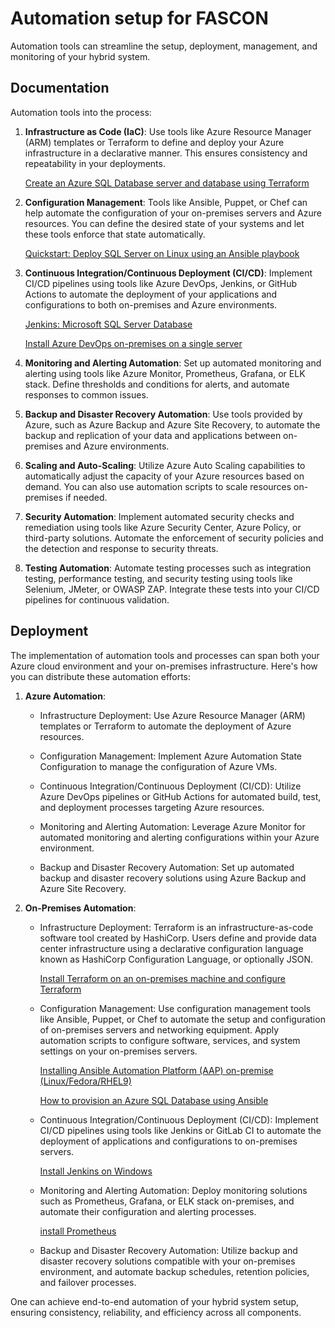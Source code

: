 
# Automation setup for FASCON 

Automation tools can streamline the setup, deployment, management, and monitoring of your hybrid system.

## Documentation

Automation tools into the process:

1. **Infrastructure as Code (IaC)**: Use tools like Azure Resource Manager (ARM) templates or Terraform to define and deploy your Azure infrastructure in a declarative manner. This ensures consistency and repeatability in your deployments.

   [Create an Azure SQL Database server and database using Terraform](https://learn.microsoft.com/en-us/azure/azure-sql/database/single-database-create-terraform-quickstart?view=azuresql&tabs=azure-cli)

2. **Configuration Management**: Tools like Ansible, Puppet, or Chef can help automate the configuration of your on-premises servers and Azure resources. You can define the desired state of your systems and let these tools enforce that state automatically.

   [Quickstart: Deploy SQL Server on Linux using an Ansible playbook](https://learn.microsoft.com/en-us/sql/linux/sql-server-linux-deploy-ansible?view=sql-server-ver16)

3. **Continuous Integration/Continuous Deployment (CI/CD)**: Implement CI/CD pipelines using tools like Azure DevOps, Jenkins, or GitHub Actions to automate the deployment of your applications and configurations to both on-premises and Azure environments.


   [Jenkins: Microsoft SQL Server Database](https://plugins.jenkins.io/database-sqlserver/)

   [Install Azure DevOps on-premises on a single server](https://learn.microsoft.com/en-us/azure/devops/server/install/single-server?view=azure-devops-2022)

4. **Monitoring and Alerting Automation**: Set up automated monitoring and alerting using tools like Azure Monitor, Prometheus, Grafana, or ELK stack. Define thresholds and conditions for alerts, and automate responses to common issues.

5. **Backup and Disaster Recovery Automation**: Use tools provided by Azure, such as Azure Backup and Azure Site Recovery, to automate the backup and replication of your data and applications between on-premises and Azure environments.

6. **Scaling and Auto-Scaling**: Utilize Azure Auto Scaling capabilities to automatically adjust the capacity of your Azure resources based on demand. You can also use automation scripts to scale resources on-premises if needed.

7. **Security Automation**: Implement automated security checks and remediation using tools like Azure Security Center, Azure Policy, or third-party solutions. Automate the enforcement of security policies and the detection and response to security threats.

8. **Testing Automation**: Automate testing processes such as integration testing, performance testing, and security testing using tools like Selenium, JMeter, or OWASP ZAP. Integrate these tests into your CI/CD pipelines for continuous validation.


## Deployment


The implementation of automation tools and processes can span both your Azure cloud environment and your on-premises infrastructure. Here's how you can distribute these automation efforts:

1. **Azure Automation**: 
   
   - Infrastructure Deployment: Use Azure Resource Manager (ARM) templates or Terraform to automate the deployment of Azure resources.
   
   - Configuration Management: Implement Azure Automation State Configuration to manage the configuration of Azure VMs.
   
   - Continuous Integration/Continuous Deployment (CI/CD): Utilize Azure DevOps pipelines or GitHub Actions for automated build, test, and deployment processes targeting Azure resources.
   
   - Monitoring and Alerting Automation: Leverage Azure Monitor for automated monitoring and alerting configurations within your Azure environment.
   - Backup and Disaster Recovery Automation: Set up automated backup and disaster recovery solutions using Azure Backup and Azure Site Recovery.

2. **On-Premises Automation**:
   - Infrastructure Deployment: Terraform is an infrastructure-as-code software tool created by HashiCorp. Users define and provide data center infrastructure using a declarative configuration language known as HashiCorp Configuration Language, or optionally JSON. 

      [Install Terraform on an on-premises machine and configure Terraform](https://www.alibabacloud.com/help/en/cloud-firewall/developer-reference/install-terraform-on-an-on-premises-machine-and-configure-terraform)
    
   - Configuration Management: Use configuration management tools like Ansible, Puppet, or Chef to automate the setup and configuration of on-premises servers and networking equipment. Apply automation scripts to configure software, services, and system settings on your on-premises servers.

      [Installing Ansible Automation Platform (AAP) on-premise (Linux/Fedora/RHEL9)](https://medium.com/@julialiu08/installing-ansible-automation-platform-on-premise-linux-fedora-rhel9-770c03abe0ed)

      [How to provision an Azure SQL Database using Ansible](https://www.sqlshack.com/how-to-provision-azure-sql-database-using-ansible/)
   
   - Continuous Integration/Continuous Deployment (CI/CD): Implement CI/CD pipelines using tools like Jenkins or GitLab CI to automate the deployment of applications and configurations to on-premises servers.

      [Install Jenkins on Windows](https://www.simplilearn.com/tutorials/jenkins-tutorial/jenkins-installation-on-windows)
   
   - Monitoring and Alerting Automation: Deploy monitoring solutions such as Prometheus, Grafana, or ELK stack on-premises, and automate their configuration and alerting processes.

      [install Prometheus](https://prometheus.io/docs/prometheus/latest/installation/)   
   
   - Backup and Disaster Recovery Automation: Utilize backup and disaster recovery solutions compatible with your on-premises environment, and automate backup schedules, retention policies, and failover processes.


One can achieve end-to-end automation of your hybrid system setup, ensuring consistency, reliability, and efficiency across all components.
